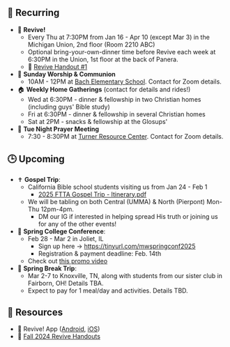 ## 🔁 Recurring
- 🙌 **Revive!**
    - Every Thu at 7:30PM from Jan 16 - Apr 10 (except Mar 3) in the Michigan Union, 2nd floor (Room 2210 ABC)
    - Optional bring-your-own-dinner time before Revive each week at 6:30PM in the Union, 1st floor at the back of Panera.
    - 📄 [Revive Handout #1](https://drive.google.com/file/d/1bwR8Pg06IS7gPaSrWlHsZp7CgiSMJ3G0/view?usp=drive_link)
- 🙌 **Sunday Worship & Communion**
    - 10AM - 12PM at [Bach Elementary School](https://maps.app.goo.gl/dZPSs5uELxZ6f25e6). Contact for Zoom details.
- 🏠 **Weekly Home Gatherings** (contact for details and rides!)
    - Wed at 6:30PM - dinner & fellowship in two Christian homes (including guys' Bible study)
    - Fri at 6:30PM - dinner & fellowship in several Christian homes
    - Sat at 2PM - snacks & fellowship at the Glosups'
- 🙏 **Tue Night Prayer Meeting**
    - 7:30 - 8:30PM at [Turner Resource Center](https://maps.app.goo.gl/68Ut4Q6T4kP9o5zT6). Contact for Zoom details.

## 🕒 Upcoming
- ✝️ **Gospel Trip**:
    - California Bible school students visiting us from Jan 24 - Feb 1
        - [2025 FTTA Gospel Trip - Itinerary.pdf](https://github.com/user-attachments/files/18493739/2025.FTTA.Gospel.Trip.-.Itinerary.pdf)
    - We will be tabling on both Central (UMMA) & North (Pierpont) Mon-Thu 12pm-4pm.
        - DM our IG if interested in helping spread His truth or joining us for any of the other events!
- 🙌 **Spring College Conference**:
    - Feb 28 - Mar 2 in Joliet, IL
        - Sign up here -> https://tinyurl.com/mwspringconf2025
        - Registration & payment deadline: Feb. 14th
    - Check out [this promo video](https://youtu.be/edrZD9zlHEE?si=6TTKTBrmtl8ObotG)
- 🚐 **Spring Break Trip**:
    - Mar 2-7 to Knoxville, TN, along with students from our sister club in Fairborn, OH! Details TBA.
    - Expect to pay for 1 meal/day and activities. Details TBD.

## 📖 Resources
- 📱 Revive! App ([Android](https://play.google.com/store/apps/details?id=com.newandromo.dev2292363.app3300238&pcampaignid=web_share), [iOS](https://apps.apple.com/us/app/revive/id6473073801?platform=iphone))
- 📄 [Fall 2024 Revive Handouts](https://drive.google.com/drive/folders/1ET9nK7HIynR2FEpGmpnasVpP_ntsFE1s?usp=drive_link)
